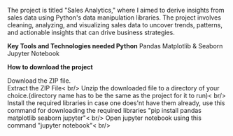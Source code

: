 The project is titled "Sales Analytics," where I aimed to derive insights from sales data using Python's data manipulation libraries. 
The project involves cleaning, analyzing, and visualizing sales data to uncover trends, patterns, and actionable insights that can drive business strategies.

**Key Tools and Technologies needed
Python**
Pandas
Matplotlib & Seaborn
Jupyter Notebook

**How to download the project**

Download the ZIP file.<br /> 
Extract the ZIP File< br/>
Unzip the downloaded file to a directory of your choice.(directory name has to be the same as the project for it to run)< br/>
Install the required libraries in case one does'nt have them already, use this command for downloading the required libraries "pip install pandas matplotlib seaborn jupyter"< br/>
Open jupyter notebook using this command "jupyter notebook"< br/>

